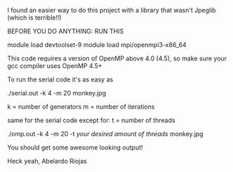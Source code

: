 
I found an easier way to do this project with a library that wasn't Jpeglib (which is terrible!!)


BEFORE YOU DO ANYTHING: RUN THIS


module load devtoolset-9
module load mpi/openmpi3-x86_64

This code requires a version of OpenMP above 4.0 (4.5), so make sure your gcc compiler uses OpenMP 4.5+

To run the serial code it's as easy as 

./serial.out -k 4 -m 20 monkey.jpg

k = number of generators
m = number of iterations

same for the serial code except for:
t = number of threads

./omp.out -k 4 -m 20 -t *your desired amount of threads* monkey.jpg

You should get some awesome looking output!

Heck yeah,
Abelardo Riojas 

